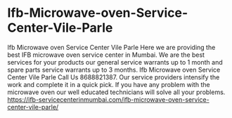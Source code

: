 # Ifb-Microwave-oven-Service-Center-Vile-Parle
Ifb Microwave oven Service Center Vile Parle Here we are providing the best IFB microwave oven service center in Mumbai. We are the best services for your products our general service warrants up to 1 month and spare parts service warrants up to 3 months. Ifb Microwave oven Service Center Vile Parle Call Us 8688821387. Our service providers intensify the work and complete it in a quick pick.  If you have any problem with the microwave oven our well educated technicians will solve all your problems. https://ifb-servicecenterinmumbai.com/ifb-microwave-oven-service-center-vile-parle/
